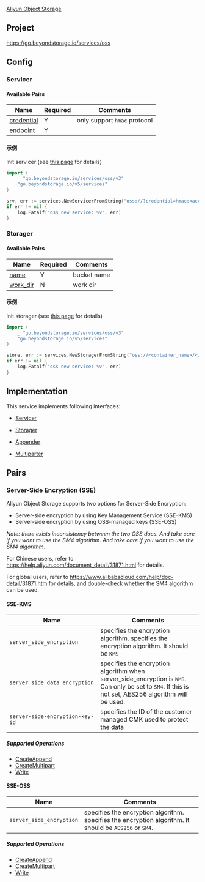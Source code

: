 [Aliyun Object Storage](https://www.aliyun.com/product/oss)

## Project

<https://go.beyondstorage.io/services/oss>

## Config

### Servicer

#### Available Pairs

| Name                                 | Required | Comments                     |
| ------------------------------------ | -------- | ---------------------------- |
| [credential](../pairs/credential.md) | Y        | only support `hmac` protocol |
| [endpoint](../pairs/endpoint.md)     | Y        |                              |

#### 示例

Init servicer (see [this page](../operations/index.md#how-to-initialize-a-servicerstorager) for details)

```go
import (
    _ "go.beyondstorage.io/services/oss/v3"
    "go.beyondstorage.io/v5/services"
)

srv, err := services.NewServicerFromString("oss://?credential=hmac:<account_name>:<account_key>&endpoint=https:<location>.aliyuncs.com")
if err != nil {
    log.Fatalf("oss new service: %v", err)
}
```

### Storager

#### Available Pairs

| Name                             | Required | Comments    |
| -------------------------------- | -------- | ----------- |
| [name](../pairs/name.md)         | Y        | bucket name |
| [work_dir](../pairs/work_dir.md) | N        | work dir    |

#### 示例

Init storager (see [this page](../operations/index.md#how-to-initialize-a-servicerstorager) for details)

```go
import (
    _ "go.beyondstorage.io/services/oss/v3"
    "go.beyondstorage.io/v5/services"
)

store, err := services.NewStoragerFromString("oss://<container_name>/<work_dir>?credential=hmac:<account_name>:<account_key>&endpoint=https:<location>.aliyuncs.com")
if err != nil {
    log.Fatalf("oss new service: %v", err)
}
```

## Implementation

This service implements following interfaces:

- [Servicer](../operations/servicer/index.md)

- [Storager](../operations/storager/index.md)

- [Appender](../operations/appender/index.md)

- [Multiparter](../operations/multiparter/index.md)

## Pairs

### Server-Side Encryption (SSE)

Aliyun Object Storage supports two options for Server-Side Encryption:

- Server-side encryption by using Key Management Service (SSE-KMS)
- Server-side encryption by using OSS-managed keys (SSE-OSS)

*Note: there exists inconsistency between the two OSS docs. And take care if you want to use the SM4 algorithm. And take care if you want to use the SM4 algorithm.*

For Chinese users, refer to https://help.aliyun.com/document_detail/31871.html for details.

For global users, refer to https://www.alibabacloud.com/help/doc-detail/31871.htm for details, and double-check whether the SM4 algorithm can be used.

#### SSE-KMS

| Name                            | Comments                                                                                                                                                |
| ------------------------------- | ------------------------------------------------------------------------------------------------------------------------------------------------------- |
| `server_side_encryption`        | specifies the encryption algorithm. specifies the encryption algorithm. It should be `KMS`                                                              |
| `server_side_data_encryption`   | specifies the encryption algorithm when server_side_encryption is `KMS`. Can only be set to `SM4`. If this is not set, AES256 algorithm will be used. |
| `server-side-encryption-key-id` | specifies the ID of the customer managed CMK used to protect the data                                                                                   |

##### Supported Operations

- [CreateAppend](../operations/appender/create_append.md)
- [CreateMultipart](../operations/multiparter/create_multipart.md)
- [Write](../operations/storager/write.md)

#### SSE-OSS

| Name                     | Comments                                                                                                |
| ------------------------ | ------------------------------------------------------------------------------------------------------- |
| `server_side_encryption` | specifies the encryption algorithm. specifies the encryption algorithm. It should be `AES256` or `SM4`. |

##### Supported Operations

- [CreateAppend](../operations/appender/create_append.md)
- [CreateMultipart](../operations/multiparter/create_multipart.md)
- [Write](../operations/storager/write.md)
